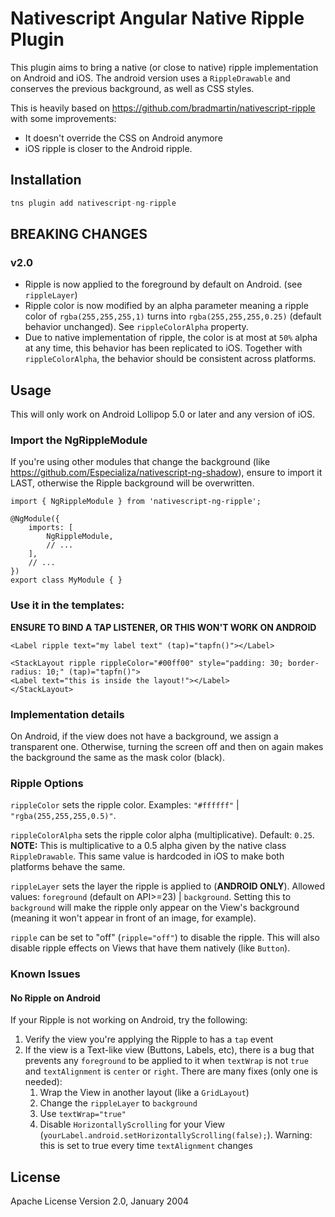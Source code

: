 # Nativescript Angular Native Ripple Plugin

This plugin aims to bring a native (or close to native) ripple implementation on Android and iOS. The android version uses a `RippleDrawable` and conserves the previous background, as well as CSS styles.

This is heavily based on https://github.com/bradmartin/nativescript-ripple with some improvements:

* It doesn't override the CSS on Android anymore
* iOS ripple is closer to the Android ripple.
## Installation

```javascript
tns plugin add nativescript-ng-ripple
```

## **BREAKING CHANGES**

### v2.0

- Ripple is now applied to the foreground by default on Android. (see `rippleLayer`)
- Ripple color is now modified by an alpha parameter meaning a ripple color of `rgba(255,255,255,1)` turns into `rgba(255,255,255,0.25)` (default behavior unchanged). See `rippleColorAlpha` property.
- Due to native implementation of ripple, the color is at most at `50%` alpha at any time, this behavior has been replicated to iOS. Together with `rippleColorAlpha`, the behavior should be consistent across platforms.

## Usage 

This will only work on Android Lollipop 5.0 or later and any version of iOS.

### Import the NgRippleModule

If you're using other modules that change the background (like https://github.com/Especializa/nativescript-ng-shadow), ensure to import it LAST, otherwise the Ripple background will be overwritten.

```	
import { NgRippleModule } from 'nativescript-ng-ripple';

@NgModule({
    imports: [
        NgRippleModule,
        // ...
    ],
    // ...
})
export class MyModule { }
```

### Use it in the templates:

**ENSURE TO BIND A TAP LISTENER, OR THIS WON'T WORK ON ANDROID**

```<Label ripple text="my label text" (tap)="tapfn()"></Label>```

```
<StackLayout ripple rippleColor="#00ff00" style="padding: 30; border-radius: 10;" (tap)="tapfn()">
<Label text="this is inside the layout!"></Label>
</StackLayout>
```

### Implementation details

On Android, if the view does not have a background, we assign a transparent one. Otherwise, turning the screen off and then on again makes the background the same as the mask color (black).

### Ripple Options

`rippleColor` sets the ripple color. Examples: `"#ffffff"` | `"rgba(255,255,255,0.5)"`.

`rippleColorAlpha` sets the ripple color alpha (multiplicative). Default: `0.25`. **NOTE:** This is multiplicative to a 0.5 alpha given by the native class `RippleDrawable`. This same value is hardcoded in iOS to make both platforms behave the same.

`rippleLayer` sets the layer the ripple is applied to (**ANDROID ONLY**). Allowed values: `foreground` (default on API>=23) | `background`. Setting this to `background` will make the ripple only appear on the View's background (meaning it won't appear in front of an image, for example).

`ripple` can be set to "off" (`ripple="off"`) to disable the ripple. This will also disable ripple effects on Views that have them natively (like `Button`).

### Known Issues

#### No Ripple on Android

If your Ripple is not working on Android, try the following:

1. Verify the view you're applying the Ripple to has a `tap` event
2. If the view is a Text-like view (Buttons, Labels, etc), there is a bug that prevents any `foreground` to be applied to it when `textWrap` is not `true` and `textAlignment` is `center` or `right`. There are many fixes (only one is needed):
    1. Wrap the View in another layout (like a `GridLayout`)
    2. Change the `rippleLayer` to `background`
    3. Use `textWrap="true"`
    4. Disable `HorizontallyScrolling` for your View (`yourLabel.android.setHorizontallyScrolling(false);`). Warning: this is set to true every time `textAlignment` changes

    
## License

Apache License Version 2.0, January 2004
